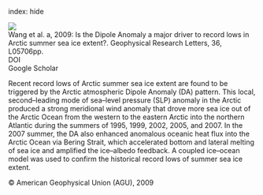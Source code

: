 index: hide

<div class="Citation">
    <div class="Citation-thumb CitationThumb-linked"  data-href="https://doi.org/10.1029/2008gl036706">
      <img src="https://static.claimspace.cloud/climate-study-static/refs/thumbs/10/Wang_et_al_2009a-thumb.png" />
    </div>

  <div class="Citation-body">
    <div class="Citation-text">Wang et al. a, 2009: Is the Dipole Anomaly a major driver to record lows in Arctic summer sea ice extent?. <span class="Article-journal">Geophysical Research Letters, </span><span class="Article-volume">36, </span>L05706pp.</div>
    <div class="Citation-links">
      <div class="CitationLink" data-href="https://doi.org/10.1029/2008gl036706">
        <div class="CitationLink-icon CitationLink-Doi"></div>
        <div class="CitationLink-text">DOI</div>
      </div>
      <div class="CitationLink" data-href="https://scholar.google.com/scholar?q=10.1029/2008gl036706">
        <div class="CitationLink-icon CitationLink-Scholar"></div>
        <div class="CitationLink-text">Google Scholar</div>
      </div>
    </div>
  </div>
</div>

Recent record lows of Arctic summer sea ice extent are found to be triggered by the Arctic atmospheric Dipole Anomaly (DA) pattern. This local, second–leading mode of sea–level pressure (SLP) anomaly in the Arctic produced a strong meridional wind anomaly that drove more sea ice out of the Arctic Ocean from the western to the eastern Arctic into the northern Atlantic during the summers of 1995, 1999, 2002, 2005, and 2007. In the 2007 summer, the DA also enhanced anomalous oceanic heat flux into the Arctic Ocean via Bering Strait, which accelerated bottom and lateral melting of sea ice and amplified the ice–albedo feedback. A coupled ice–ocean model was used to confirm the historical record lows of summer sea ice extent.

<div class="Citation-copy">
&copy; American Geophysical Union (AGU), 2009
</div>